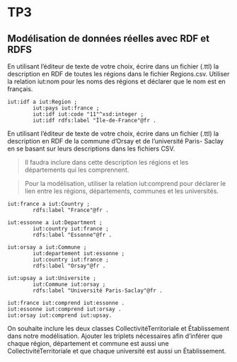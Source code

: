 # TP3 

## Modélisation de données réelles avec RDF et RDFS

En utilisant l’éditeur de texte de votre choix, écrire dans un fichier (.ttl)
la description en RDF de toutes les régions dans le fichier Regions.csv.
Utiliser la relation iut:nom pour les noms des régions et déclarer que le
nom est en français.

```turtle
iut:idf a iut:Region ;
		iut:pays iut:france ;
		iut:idf iut:code "11"^xsd:integer ;
		iut:idf rdfs:label "Île-de-France"@fr .
```

En utilisant l’éditeur de texte de votre choix, écrire dans un fichier (.ttl)
la description en RDF de la commune d’Orsay et de l’université Paris-
Saclay en se basant sur leurs descriptions dans les fichiers CSV.

> Il faudra inclure dans cette description les régions et les
départements qui les comprennent.

> Pour la modélisation, utiliser la relation iut:comprend pour déclarer
le lien entre les régions, départements, communes et les universités.

```turtle
iut:france a iut:Country ;
		rdfs:label "France"@fr .

iut:essonne a iut:Department ;
		iut:country iut:france ;
		rdfs:label "Essonne"@fr .

iut:orsay a iut:Commune ;
		iut:departement iut:essonne ;
		iut:country iut:france ;
		rdfs:label "Orsay"@fr .

iut:upsay a iut:Universite ;
		iut:Commune iut:orsay ;
		rdfs:label "Université Paris-Saclay"@fr .

iut:france iut:comprend iut:essonne .
iut:essonne iut:comprend iut:orsay .
iut:orsay iut:comprend iut:upsay.
```

On souhaite inclure les deux classes CollectivitéTerritoriale et
Établissement dans notre modélisation. Ajouter les triplets nécessaires afin
d’inférer que chaque région, département et commune est aussi une
CollectivitéTerritoriale et que chaque université est aussi un Établissement.


